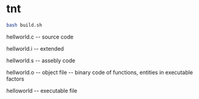 # tnt

```bash
bash build.sh
```

hellworld.c -- source code

hellworld.i -- extended

hellworld.s -- assebly code

hellworld.o -- object file -- binary code of functions, entities in executable factors

helloworld -- executable file
